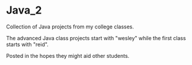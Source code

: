 # Java_2
Collection of Java projects from my college classes.

The advanced Java class projects start with "wesley" while the first class starts with "reid".

Posted in the hopes they might aid other students.

